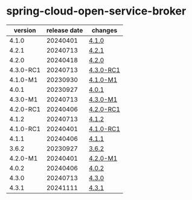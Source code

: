 # spring-cloud-open-service-broker

|  version  | release date |               changes                |
|-----------|--------------|--------------------------------------|
| 4.1.0     | 20240401     | [4.1.0](./4.1.0-20240401.md)         |
| 4.2.1     | 20240713     | [4.2.1](./4.2.1-20240713.md)         |
| 4.2.0     | 20240418     | [4.2.0](./4.2.0-20240418.md)         |
| 4.3.0-RC1 | 20240713     | [4.3.0-RC1](./4.3.0-RC1-20240713.md) |
| 4.1.0-M1  | 20230930     | [4.1.0-M1](./4.1.0-M1-20230930.md)   |
| 4.0.1     | 20230927     | [4.0.1](./4.0.1-20230927.md)         |
| 4.3.0-M1  | 20240713     | [4.3.0-M1](./4.3.0-M1-20240713.md)   |
| 4.2.0-RC1 | 20240406     | [4.2.0-RC1](./4.2.0-RC1-20240406.md) |
| 4.1.2     | 20240713     | [4.1.2](./4.1.2-20240713.md)         |
| 4.1.0-RC1 | 20240401     | [4.1.0-RC1](./4.1.0-RC1-20240401.md) |
| 4.1.1     | 20240406     | [4.1.1](./4.1.1-20240406.md)         |
| 3.6.2     | 20230927     | [3.6.2](./3.6.2-20230927.md)         |
| 4.2.0-M1  | 20240401     | [4.2.0-M1](./4.2.0-M1-20240401.md)   |
| 4.0.2     | 20240406     | [4.0.2](./4.0.2-20240406.md)         |
| 4.3.0     | 20240713     | [4.3.0](./4.3.0-20240713.md)         |
| 4.3.1     | 20241111     | [4.3.1](./4.3.1-20241111.md)         |


